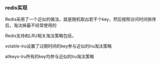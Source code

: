 ### redis实现

Redis采用了一个近似的做法，就是随机取出若干个key，然后按照访问时间排序后，淘汰掉最不经常使用的

Redis支持和LRU相关淘汰策略包括，

volatile-lru设置了过期时间的key参与近似的lru淘汰策略

allkeys-lru所有的key均参与近似的lru淘汰策略